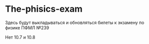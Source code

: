 ﻿# The-phisics-exam
Здесь будут выкладываться и обновляться билеты к экзамену по физике ПФМЛ №239

Нет 10.7 и 10.8
